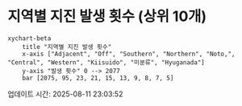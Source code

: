 # 지역별 지진 발생 횟수 (상위 10개)

```mermaid
xychart-beta
    title "지역별 지진 발생 횟수"
    x-axis ["Adjacent", "Off", "Southern", "Northern", "Noto,", "Central", "Western", "Kiisuido", "미분류", "Hyuganada"]
    y-axis "발생 횟수" 0 --> 2077
    bar [2075, 95, 23, 21, 15, 13, 9, 8, 7, 5]
```

업데이트 시간: 2025-08-11 23:03:52
